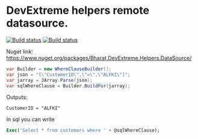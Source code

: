# DevExtreme helpers remote datasource.

[![Build status](https://ci.appveyor.com/api/projects/status/yv6c00rckiqw39mo?svg=true)](https://ci.appveyor.com/project/pavinan/devextreme-helpers-datasource)
[![Build status](https://pavinan.visualstudio.com/DevExtreme.Helpers.DataSource/_apis/build/status/DevExtreme.Helpers.DataSource-.NET%20Desktop-CI)](https://pavinan.visualstudio.com/DevExtreme.Helpers.DataSource/_build/latest?definitionId=9)

Nuget link: https://www.nuget.org/packages/Bharat.DevExtreme.Helpers.DataSource/

```csharp
var Builder = new WhereClauseBuilder();
var json = "[\"CustomerID\",\"=\",\"ALFKI\"]";
var jarray = JArray.Parse(json);
var sqlWhereClause = Builder.BuildFor(jarray);
```

Outputs:
```
CustomerID = "ALFKI"
```

In sql you can write
```sql
Exec('Select * from customers where ' + @sqlWhereClause);
```
